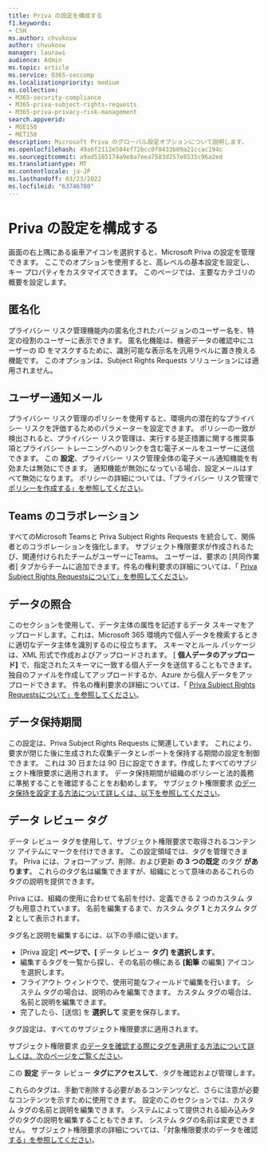 ```yaml
---
title: Priva の設定を構成する
f1.keywords:
- CSH
ms.author: chvukosw
author: chvukosw
manager: laurawi
audience: Admin
ms.topic: article
ms.service: O365-seccomp
ms.localizationpriority: medium
ms.collection:
- M365-security-compliance
- M365-priva-subject-rights-requests
- M365-priva-privacy-risk-management
search.appverid:
- MOE150
- MET150
description: Microsoft Priva のグローバル設定オプションについて説明します。
ms.openlocfilehash: 49a6f2112e584ef72bcc0f0433b09a21ccac194c
ms.sourcegitcommit: a9ad5185174a9e8a7eea7583d257e8535c96a2ed
ms.translationtype: MT
ms.contentlocale: ja-JP
ms.lasthandoff: 03/23/2022
ms.locfileid: "63746780"
---
```

# <a name="configure-priva-settings"></a>Priva の設定を構成する

画面の右上隅にある歯車アイコンを選択すると、Microsoft Priva の設定を管理できます。 ここでのオプションを使用すると、高レベルの基本設定を設定し、キー プロパティをカスタマイズできます。 このページでは、主要なカテゴリの概要を設定します。

## <a name="anonymization"></a>匿名化

プライバシー リスク管理機能内の匿名化されたバージョンのユーザー名を、特定の役割のユーザーに表示できます。 匿名化機能は、機密データの確認中にユーザーの ID をマスクするために、識別可能な表示名を汎用ラベルに置き換える機能です。 このオプションは、Subject Rights Requests ソリューションには適用されません。

## <a name="user-notification-emails"></a>ユーザー通知メール  

プライバシー リスク管理のポリシーを使用すると、環境内の潜在的なプライバシー リスクを評価するためのパラメーターを設定できます。 ポリシーの一致が検出されると、プライバシー リスク管理は、実行する是正措置に関する推奨事項とプライバシー トレーニングへのリンクを含む電子メールをユーザーに送信できます。 この **設定**、プライバシー リスク管理全体の電子メール通知機能を有効または無効にできます。 通知機能が無効になっている場合、設定メールはすべて無効になります。 ポリシーの詳細については、「プライバシー リスク管理で [ポリシーを作成する」を参照してください](risk-management-policies.md)。

## <a name="teams-collaboration"></a>Teams のコラボレーション  

すべてのMicrosoft Teamsと Priva Subject Rights Requests を統合して、関係者とのコラボレーションを強化します。 サブジェクト権限要求が作成されるたび、関連付けられたチームがユーザーにTeams。 ユーザーは、要求の [共同作業者] タブからチームに追加できます。件名の権利要求の詳細については、「 [Priva Subject Rights Requestsについて」を参照してください](subject-rights-requests.md)。

## <a name="data-matching"></a>データの照合  

このセクションを使用して、データ主体の属性を記述するデータ スキーマをアップロードします。これは、Microsoft 365 環境内で個人データを検索するときに適切なデータ主体を識別するのに役立ちます。 スキーマとルール パッケージは、XML 形式で作成およびアップロードされます。 [ **個人データのアップロード]** で、指定されたスキーマに一致する個人データを送信することもできます。 独自のファイルを作成してアップロードするか、Azure から個人データをアップロードできます。 件名の権利要求の詳細については、「 [Priva Subject Rights Requestsについて」を参照してください](subject-rights-requests.md)。

## <a name="data-retention-periods"></a>データ保持期間

この設定は、Priva Subject Rights Requests に関連しています。 これにより、要求が閉じた後に生成された収集データとレポートを保持する期間の設定を制御できます。 これは 30 日または 90 日に設定できます。作成したすべてのサブジェクト権限要求に適用されます。 データ保持期間が組織のポリシーと法的義務に準拠することを確認することをお勧めします。 サブジェクト権限要求 [のデータ保持を設定する方法について詳しくは、以下を参照してください](subject-rights-requests-reports.md#manage-data-retention)。

## <a name="data-review-tags"></a>データ レビュー タグ

データ レビュー タグを使用して、サブジェクト権限要求で取得されるコンテンツ アイテムにマークを付けできます。 この設定領域では、タグを管理できます。 Priva には、フォローアップ、削除、および更新 **の** **3 つの既定** のタグ **があります**。 これらのタグ名は編集できますが、組織にとって意味のあるこれらのタグの説明を提供できます。

Priva には、組織の使用に合わせて名前を付け、定義できる 2 つのカスタム タグも用意されています。 名前を編集するまで、カスタム タグ **1** とカスタム タグ **2** として表示されます。

タグ名と説明を編集するには、以下の手順に従います。

- [Priva 設定] **ページで、[** データ レビュー **タグ] を選択します**。
- 編集するタグを一覧から探し、その名前の横にある **[鉛筆** の編集] アイコンを選択します。
- フライアウト ウィンドウで、使用可能なフィールドで編集を行います。 システム タグの場合は、説明のみを編集できます。 カスタム タグの場合は、名前と説明を編集できます。
- 完了したら、[送信] を **選択して** 変更を保存します。

タグ設定は、すべてのサブジェクト権限要求に適用されます。

サブジェクト権限要求 [のデータを確認する際にタグを適用する方法について詳しくは、次のページをご覧ください](subject-rights-requests-data-review.md#apply-tags)。

この **設定** データ レビュー **タグにアクセスして**、タグを確認および管理します。
 
これらのタグは、手動で削除する必要があるコンテンツなど、さらに注意が必要なコンテンツを示すために使用できます。 設定のこのセクションでは、カスタム タグの名前と説明を編集できます。 システムによって提供される組み込みタグのタグの説明を編集することもできます。 システム タグの名前は変更できません。 サブジェクト権限要求の詳細については、「対象権限要求のデータを確認 [する」を参照してください](subject-rights-requests-data-review.md#step-3-review-data)。

